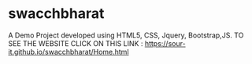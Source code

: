 # swacchbharat
A Demo Project developed using HTML5, CSS, Jquery, Bootstrap,JS.
TO SEE THE WEBSITE CLICK ON THIS LINK : https://sour-it.github.io/swacchbharat/Home.html
